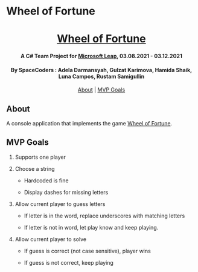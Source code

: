 ﻿# Wheel of Fortune

<div align=center>

# [Wheel of Fortune](https://v-spacecoders@dev.azure.com/v-spacecoders/WheelOfFortune/_git/WheelOfFortune)

#### A C# Team Project for [Microsoft Leap](https://www.linkedin.com/company/microsoftleap/), 03.08.2021 - 03.12.2021

#### By **SpaceCoders** : Adela Darmansyah, Gulzat Karimova, Hamida Shaik, Luna Campos, Rustam Samigullin

[About](#About) | [MVP Goals](#MVP-Goals)

</div>

## About

A console application that implements the game [Wheel of Fortune](https://en.wikipedia.org/wiki/Wheel_of_Fortune_(American_game_show)).

## MVP Goals

1. Supports one player 

2. Choose a string 

    - Hardcoded is fine 

    - Display dashes for missing letters 

3. Allow current player to guess letters 

    - If letter is in the word, replace underscores with matching letters 

    - If letter is not in word, let play know and keep playing. 

4. Allow current player to solve 

    - If guess is correct (not case sensitive), player wins 

    - If guess is not correct, keep playing 
